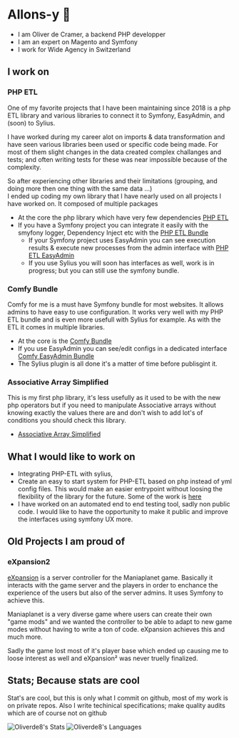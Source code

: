# Allons-y 👋

- I am Oliver de Cramer, a backend PHP developper
- I am an expert on Magento and Symfony 
- I work for Wide Agency in Switzerland 

## I work on 

### PHP ETL
One of my favorite projects that I have been maintaining since 2018 is a php ETL library and various libraries to connect it to Symfony, EasyAdmin, and (soon) to Sylius.

I have worked during my career alot on imports & data transformation and have seen various libraries been used or specific code being made. 
For most of them slight changes in the data created complex challanges and tests; and often writing tests for these was near impossible because of the complexity. 

So after experiencing other libraries and their limitations (grouping, and doing more then one thing with the same data ...)  
I ended up coding my own library that I have nearly used on all projects I have worked on. It composed of multiple packages

- At the core the php library which have very few dependencies [PHP ETL](https://github.com/oliverde8/php-etl)
- If you have a Symfony project you can integrate it easily with the smyfony logger, Dependency Inject etc with the [PHP ETL Bundle](https://github.com/oliverde8/phpEtlBundle)
  - If your Symfony project uses EasyAdmin you can see execution results & execute new processes from the admin interface with [PHP ETL EasyAdmin](https://github.com/oliverde8/phpEtlEasyadminBundle)
  - If you use Sylius you will soon has interfaces as well, work is in progress; but you can still use the symfony bundle. 

### Comfy Bundle
Comfy for me is a must have Symfony bundle for most websites. It allows admins to have easy to use configuration. It works very well with my PHP ETL bundle 
and is even more usefull with Sylius for example. As with the ETL it comes in multiple libraries. 

- At the core is the [Comfy Bundle](https://github.com/oliverde8/comfyBundle)
- If you use EasyAdmin you can see/edit configs in a dedicated interface [Comfy EasyAdmin Bundle](https://github.com/oliverde8/comfyEasyAdminBundle)
- The Sylius plugin is all done it's a matter of time before publisgint it. 

### Associative Array Simplified
This is my first php library, it's less usefully as it used to be with the new php operators but if you need to manipulate Associative arrays without knowing exactly 
the values there are and don't wish to add lot's of conditions you should check this library. 

- [Associative Array Simplified](https://github.com/oliverde8/AssociativeArraySimplified)

## What I would like to work on

- Integrating PHP-ETL with sylius, 
- Create an easy to start system for PHP-ETL based on php instead of yml config files. This would make an easier entrypoint without loosing the flexibility of the library for the future. Some of the work is [here](https://github.com/oliverde8/php-etl/tree/feature/simplified-etl)
- I have worked on an automated  end to end testing tool, sadly non public code. I would like to have the opportunity to make it public and improve the interfaces using symfony UX more. 

## Old Projects I am proud of

### eXpansion2

[eXpansion](https://github.com/eXpansionPluginPack/eXpansion2) is a server controller for the Maniaplanet game. 
Basically it interacts with the game server and the players in order to enchance the experience of the users but also of the server admins. It uses Symfony to achieve this. 

Maniaplanet is a very diverse game where users can create their own "game mods" and we wanted the controller to be able to adapt to new game modes without
having to write a ton of code. eXpansion achieves this and much more. 

Sadly the game lost most of it's player base which ended up causing me to loose interest as well and eXpansion² was never truelly finalized. 

## Stats; Because stats are cool

Stat's are cool, but this is only what I commit on github, most of my work is on private repos. Also I write techinical specifications; make quality audits which are of course not on github

![Oliverde8's Stats](https://github-readme-stats.vercel.app/api?username=oliverde8&count_private=true&include_all_commits=true&show_icons=true)
![Oliverde8's Languages](https://github-readme-stats.vercel.app/api/top-langs/?username=oliverde8&layout=compact)

